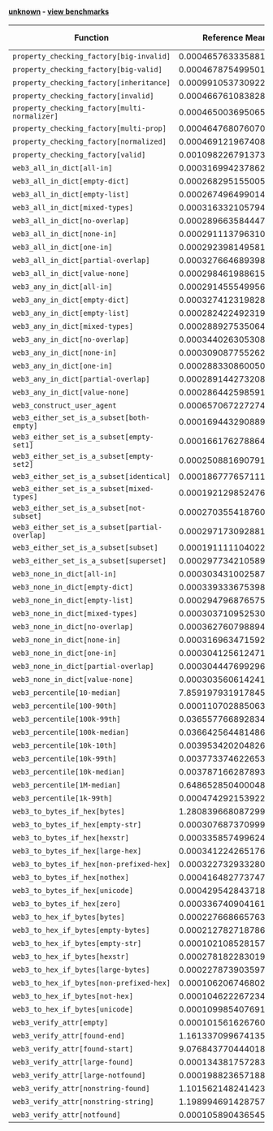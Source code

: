 #### [unknown](https://github.com/BobTheBuidler/faster-web3.py/blob/faster/unknown) - [view benchmarks](https://github.com/BobTheBuidler/faster-web3.py/blob/faster/unknown)

| Function | Reference Mean | Faster Mean | % Change | Speedup (%) | x Faster | Faster |
|----------|---------------|-------------|----------|-------------|----------|--------|
| `property_checking_factory[big-invalid]` | 0.0004657633358810279 | 0.0004676607912379657 | -0.41% | -0.41% | 1.00x | ❌ |
| `property_checking_factory[big-valid]` | 0.00046787549950114685 | 0.0004723922242150058 | -0.97% | -0.96% | 0.99x | ❌ |
| `property_checking_factory[inheritance]` | 0.0009910537309228999 | 0.0009848322727196936 | 0.63% | 0.63% | 1.01x | ✅ |
| `property_checking_factory[invalid]` | 0.0004667610838289447 | 0.000471768998544213 | -1.07% | -1.06% | 0.99x | ❌ |
| `property_checking_factory[multi-normalizer]` | 0.0004650036950653058 | 0.00047171097387201284 | -1.44% | -1.42% | 0.99x | ❌ |
| `property_checking_factory[multi-prop]` | 0.0004647680760705866 | 0.0004691727395652651 | -0.95% | -0.94% | 0.99x | ❌ |
| `property_checking_factory[normalized]` | 0.0004691219674080881 | 0.00046624104997201865 | 0.61% | 0.62% | 1.01x | ✅ |
| `property_checking_factory[valid]` | 0.0010982267913736481 | 0.0010294579100644493 | 6.26% | 6.68% | 1.07x | ✅ |
| `web3_all_in_dict[all-in]` | 0.000316994237862133 | 0.00032589147381618597 | -2.81% | -2.73% | 0.97x | ❌ |
| `web3_all_in_dict[empty-dict]` | 0.0002682951550055331 | 0.0002675827694755969 | 0.27% | 0.27% | 1.00x | ✅ |
| `web3_all_in_dict[empty-list]` | 0.0002674964990141363 | 0.00027290642237591837 | -2.02% | -1.98% | 0.98x | ❌ |
| `web3_all_in_dict[mixed-types]` | 0.00031633210579466817 | 0.00032780889042120076 | -3.63% | -3.50% | 0.96x | ❌ |
| `web3_all_in_dict[no-overlap]` | 0.0002896635844473899 | 0.0002916336656265316 | -0.68% | -0.68% | 0.99x | ❌ |
| `web3_all_in_dict[none-in]` | 0.00029111379631079396 | 0.00028934986109197257 | 0.61% | 0.61% | 1.01x | ✅ |
| `web3_all_in_dict[one-in]` | 0.0002923981495810822 | 0.000292426290488292 | -0.01% | -0.01% | 1.00x | ❌ |
| `web3_all_in_dict[partial-overlap]` | 0.00032766468939896296 | 0.00033456085909754833 | -2.10% | -2.06% | 0.98x | ❌ |
| `web3_all_in_dict[value-none]` | 0.0002984619886158919 | 0.00029896850926686765 | -0.17% | -0.17% | 1.00x | ❌ |
| `web3_any_in_dict[all-in]` | 0.0002914555499562934 | 0.00029039796974709753 | 0.36% | 0.36% | 1.00x | ✅ |
| `web3_any_in_dict[empty-dict]` | 0.0003274123198286671 | 0.0003285424536331768 | -0.35% | -0.34% | 1.00x | ❌ |
| `web3_any_in_dict[empty-list]` | 0.0002824224923193004 | 0.00028555140853089075 | -1.11% | -1.10% | 0.99x | ❌ |
| `web3_any_in_dict[mixed-types]` | 0.0002889275350641517 | 0.000291402715169574 | -0.86% | -0.85% | 0.99x | ❌ |
| `web3_any_in_dict[no-overlap]` | 0.00034402630530870474 | 0.00034611354591183586 | -0.61% | -0.60% | 0.99x | ❌ |
| `web3_any_in_dict[none-in]` | 0.0003090877552625523 | 0.0003030955423493648 | 1.94% | 1.98% | 1.02x | ✅ |
| `web3_any_in_dict[one-in]` | 0.00028833086005092636 | 0.00028797762855727586 | 0.12% | 0.12% | 1.00x | ✅ |
| `web3_any_in_dict[partial-overlap]` | 0.0002891442732087119 | 0.0002901333603316267 | -0.34% | -0.34% | 1.00x | ❌ |
| `web3_any_in_dict[value-none]` | 0.00028644259859141914 | 0.0002863288466825005 | 0.04% | 0.04% | 1.00x | ✅ |
| `web3_construct_user_agent` | 0.0006570672272746958 | 0.0006495145829343852 | 1.15% | 1.16% | 1.01x | ✅ |
| `web3_either_set_is_a_subset[both-empty]` | 0.00016944329088919896 | 0.00016876533168472973 | 0.40% | 0.40% | 1.00x | ✅ |
| `web3_either_set_is_a_subset[empty-set1]` | 0.00016617627886487157 | 0.00016927578227273504 | -1.87% | -1.83% | 0.98x | ❌ |
| `web3_either_set_is_a_subset[empty-set2]` | 0.0002508816907910859 | 0.00025198353043927215 | -0.44% | -0.44% | 1.00x | ❌ |
| `web3_either_set_is_a_subset[identical]` | 0.00018677765711108777 | 0.00018814674910472775 | -0.73% | -0.73% | 0.99x | ❌ |
| `web3_either_set_is_a_subset[mixed-types]` | 0.00019212985247684644 | 0.00019311914132055682 | -0.51% | -0.51% | 0.99x | ❌ |
| `web3_either_set_is_a_subset[not-subset]` | 0.0002703554187601355 | 0.0002683141323527245 | 0.76% | 0.76% | 1.01x | ✅ |
| `web3_either_set_is_a_subset[partial-overlap]` | 0.0002971730928811626 | 0.0002994107052342317 | -0.75% | -0.75% | 0.99x | ❌ |
| `web3_either_set_is_a_subset[subset]` | 0.00019111110402261197 | 0.00019381907685721793 | -1.42% | -1.40% | 0.99x | ❌ |
| `web3_either_set_is_a_subset[superset]` | 0.000297734210589121 | 0.0002960962808975048 | 0.55% | 0.55% | 1.01x | ✅ |
| `web3_none_in_dict[all-in]` | 0.00030343100258771916 | 0.0003106388626986992 | -2.38% | -2.32% | 0.98x | ❌ |
| `web3_none_in_dict[empty-dict]` | 0.00033933367539801793 | 0.0003389747205342303 | 0.11% | 0.11% | 1.00x | ✅ |
| `web3_none_in_dict[empty-list]` | 0.00029479687657507045 | 0.0002918492167959896 | 1.00% | 1.01% | 1.01x | ✅ |
| `web3_none_in_dict[mixed-types]` | 0.0003037109525309669 | 0.00030163129060617916 | 0.68% | 0.69% | 1.01x | ✅ |
| `web3_none_in_dict[no-overlap]` | 0.00036276079889450513 | 0.0003558116003038022 | 1.92% | 1.95% | 1.02x | ✅ |
| `web3_none_in_dict[none-in]` | 0.0003169634715928951 | 0.0003162545634418634 | 0.22% | 0.22% | 1.00x | ✅ |
| `web3_none_in_dict[one-in]` | 0.0003041256124716487 | 0.00030246789595613974 | 0.55% | 0.55% | 1.01x | ✅ |
| `web3_none_in_dict[partial-overlap]` | 0.0003044476992969562 | 0.0003109397226652501 | -2.13% | -2.09% | 0.98x | ❌ |
| `web3_none_in_dict[value-none]` | 0.0003035606142411502 | 0.000303527611990001 | 0.01% | 0.01% | 1.00x | ✅ |
| `web3_percentile[10-median]` | 7.859197931917845e-05 | 7.715858215733836e-05 | 1.82% | 1.86% | 1.02x | ✅ |
| `web3_percentile[100-90th]` | 0.0001107028850633148 | 0.00011016464369775849 | 0.49% | 0.49% | 1.00x | ✅ |
| `web3_percentile[100k-99th]` | 0.03655776689283487 | 0.03668559314819167 | -0.35% | -0.35% | 1.00x | ❌ |
| `web3_percentile[100k-median]` | 0.036642564481486194 | 0.03666437959265278 | -0.06% | -0.06% | 1.00x | ❌ |
| `web3_percentile[10k-10th]` | 0.003953420204826001 | 0.003971197728011248 | -0.45% | -0.45% | 1.00x | ❌ |
| `web3_percentile[10k-99th]` | 0.0037733746226533767 | 0.003747217996257522 | 0.69% | 0.70% | 1.01x | ✅ |
| `web3_percentile[10k-median]` | 0.0037871662878932043 | 0.003765548539906148 | 0.57% | 0.57% | 1.01x | ✅ |
| `web3_percentile[1M-median]` | 0.6486528504000489 | 0.6613304700000299 | -1.95% | -1.92% | 0.98x | ❌ |
| `web3_percentile[1k-99th]` | 0.000474292153922882 | 0.00047412061235704226 | 0.04% | 0.04% | 1.00x | ✅ |
| `web3_to_bytes_if_hex[bytes]` | 1.2808396680872998e-05 | 1.2740818378140823e-05 | 0.53% | 0.53% | 1.01x | ✅ |
| `web3_to_bytes_if_hex[empty-str]` | 0.0003076873709995554 | 4.2216844753004e-05 | 86.28% | 628.83% | 7.29x | ✅ |
| `web3_to_bytes_if_hex[hexstr]` | 0.00033585749962463063 | 5.196857552102593e-05 | 84.53% | 546.27% | 6.46x | ✅ |
| `web3_to_bytes_if_hex[large-hex]` | 0.0003412242651768011 | 5.6992368632737534e-05 | 83.30% | 498.72% | 5.99x | ✅ |
| `web3_to_bytes_if_hex[non-prefixed-hex]` | 0.00032273293328010787 | 4.9612539986666796e-05 | 84.63% | 550.51% | 6.51x | ✅ |
| `web3_to_bytes_if_hex[nothex]` | 0.00041648277374773193 | 0.00023504910261554392 | 43.56% | 77.19% | 1.77x | ✅ |
| `web3_to_bytes_if_hex[unicode]` | 0.00042954284371854706 | 0.00024127631690533133 | 43.83% | 78.03% | 1.78x | ✅ |
| `web3_to_bytes_if_hex[zero]` | 0.0003367409041614257 | 5.159349222548355e-05 | 84.68% | 552.68% | 6.53x | ✅ |
| `web3_to_hex_if_bytes[bytes]` | 0.00022766866576335996 | 5.952568183872378e-05 | 73.85% | 282.47% | 3.82x | ✅ |
| `web3_to_hex_if_bytes[empty-bytes]` | 0.00021278271878699445 | 4.744826317116281e-05 | 77.70% | 348.45% | 4.48x | ✅ |
| `web3_to_hex_if_bytes[empty-str]` | 0.00010210852815791393 | 0.00010363951829853238 | -1.50% | -1.48% | 0.99x | ❌ |
| `web3_to_hex_if_bytes[hexstr]` | 0.0002781822830197739 | 4.416828172258513e-05 | 84.12% | 529.82% | 6.30x | ✅ |
| `web3_to_hex_if_bytes[large-bytes]` | 0.0002278739035979578 | 6.137141347649906e-05 | 73.07% | 271.30% | 3.71x | ✅ |
| `web3_to_hex_if_bytes[non-prefixed-hex]` | 0.00010620674680291449 | 0.00010468416071392939 | 1.43% | 1.45% | 1.01x | ✅ |
| `web3_to_hex_if_bytes[not-hex]` | 0.0001046222672342366 | 0.0001051864309653276 | -0.54% | -0.54% | 0.99x | ❌ |
| `web3_to_hex_if_bytes[unicode]` | 0.00010998540769122118 | 0.00011090975194445172 | -0.84% | -0.83% | 0.99x | ❌ |
| `web3_verify_attr[empty]` | 0.00010156162676036798 | 0.00010200073797292983 | -0.43% | -0.43% | 1.00x | ❌ |
| `web3_verify_attr[found-end]` | 1.1613370996741351e-05 | 1.1540639349802528e-05 | 0.63% | 0.63% | 1.01x | ✅ |
| `web3_verify_attr[found-start]` | 9.076843770444018e-06 | 9.328986866331217e-06 | -2.78% | -2.70% | 0.97x | ❌ |
| `web3_verify_attr[large-found]` | 0.0001343817572834073 | 0.00013120460954230693 | 2.36% | 2.42% | 1.02x | ✅ |
| `web3_verify_attr[large-notfound]` | 0.00019882365718806993 | 0.00020258193085054117 | -1.89% | -1.86% | 0.98x | ❌ |
| `web3_verify_attr[nonstring-found]` | 1.1015621482414235e-05 | 1.0882749862414343e-05 | 1.21% | 1.22% | 1.01x | ✅ |
| `web3_verify_attr[nonstring-string]` | 1.1989946914287578e-05 | 1.2680846006621224e-05 | -5.76% | -5.45% | 0.95x | ❌ |
| `web3_verify_attr[notfound]` | 0.00010589043654542229 | 0.00010800505405850105 | -2.00% | -1.96% | 0.98x | ❌ |
